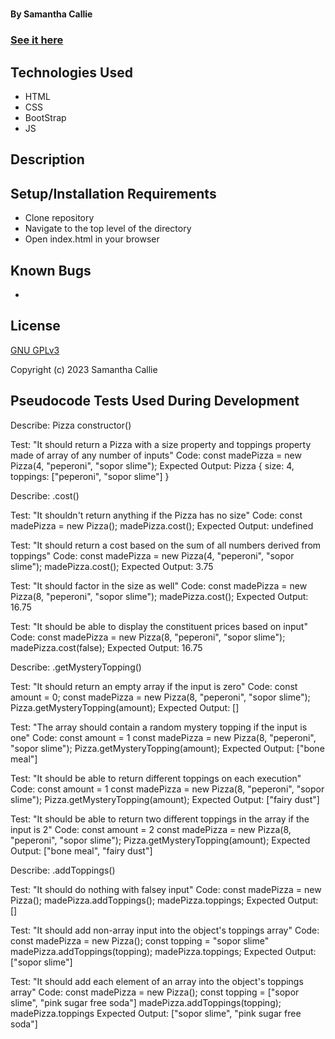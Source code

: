 # 

#### By **Samantha Callie**

####

### [See it here](https://hoomee90.github.io/pig-dice/)

## Technologies Used

* HTML
* CSS
* BootStrap
* JS

## Description



## Setup/Installation Requirements

* Clone repository
* Navigate to the top level of the directory
* Open index.html in your browser

## Known Bugs

* 

## License

[GNU GPLv3](https://choosealicense.com/licenses/agpl-3.0/)

Copyright (c) 2023 Samantha Callie

## Pseudocode Tests Used During Development

Describe: Pizza constructor()

Test: "It should return a Pizza with a size property and toppings property made of array of any number of inputs"
Code: 
const madePizza = new Pizza(4, "peperoni", "sopor slime");
Expected Output: Pizza { size: 4, toppings: ["peperoni", "sopor slime"] }

Describe: .cost()

Test: "It shouldn't return anything if the Pizza has no size"
Code: 
const madePizza = new Pizza();
madePizza.cost();
Expected Output: undefined

Test: "It should return a cost based on the sum of all numbers derived from toppings"
Code: 
const madePizza = new Pizza(4, "peperoni", "sopor slime");
madePizza.cost();
Expected Output: 3.75

Test: "It should factor in the size as well"
Code: 
const madePizza = new Pizza(8, "peperoni", "sopor slime");
madePizza.cost();
Expected Output: 16.75

Test: "It should be able to display the constituent prices based on input"
Code: 
const madePizza = new Pizza(8, "peperoni", "sopor slime");
madePizza.cost(false);
Expected Output: 16.75

Describe: .getMysteryTopping()

Test: "It should return an empty array if the input is zero" 
Code:
const amount = 0;
const madePizza = new Pizza(8, "peperoni", "sopor slime");
Pizza.getMysteryTopping(amount);
Expected Output: []

Test: "The array should contain a random mystery topping if the input is one" 
Code:
const amount = 1
const madePizza = new Pizza(8, "peperoni", "sopor slime");
Pizza.getMysteryTopping(amount);
Expected Output: ["bone meal"]

Test: "It should be able to return different toppings on each execution" 
Code:
const amount = 1
const madePizza = new Pizza(8, "peperoni", "sopor slime");
Pizza.getMysteryTopping(amount);
Expected Output: ["fairy dust"]

Test: "It should be able to return two different toppings in the array if the input is 2" 
Code:
const amount = 2
const madePizza = new Pizza(8, "peperoni", "sopor slime");
Pizza.getMysteryTopping(amount);
Expected Output: ["bone meal", "fairy dust"]

Describe: .addToppings()

Test: "It should do nothing with falsey input"
Code: 
const madePizza = new Pizza();
madePizza.addToppings();
madePizza.toppings;
Expected Output: []

Test: "It should add non-array input into the object's toppings array"
Code: 
const madePizza = new Pizza();
const topping = "sopor slime"
madePizza.addToppings(topping);
madePizza.toppings;
Expected Output: ["sopor slime"]

Test: "It should add each element of an array into the object's toppings array"
Code: 
const madePizza = new Pizza();
const topping = ["sopor slime", "pink sugar free soda"]
madePizza.addToppings(topping);
madePizza.toppings
Expected Output: ["sopor slime", "pink sugar free soda"]

